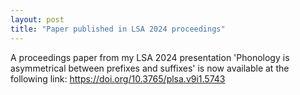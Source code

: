 ```yaml
---
layout: post
title: "Paper published in LSA 2024 proceedings"
---
```



A proceedings paper from my LSA 2024 presentation 'Phonology is asymmetrical between prefixes and suffixes' is now available at the following link: https://doi.org/10.3765/plsa.v9i1.5743 